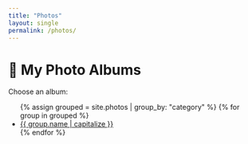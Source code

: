 ```yaml
---
title: "Photos"
layout: single
permalink: /photos/
---
```


# 📸 My Photo Albums

Choose an album:

<ul>
{% assign grouped = site.photos | group_by: "category" %}
{% for group in grouped %}
  <li><a href="/photos/{{ group.name }}/">{{ group.name | capitalize }}</a></li>
{% endfor %}
</ul>

